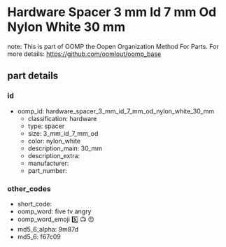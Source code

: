 # Hardware Spacer 3 mm Id 7 mm Od Nylon White 30 mm  

note: This is part of OOMP the Oopen Organization Method For Parts. For more details: https://github.com/oomlout/oomp_base

##  part details





### id
* oomp_id: hardware_spacer_3_mm_id_7_mm_od_nylon_white_30_mm
  * classification: hardware
  * type: spacer
  * size: 3_mm_id_7_mm_od
  * color: nylon_white
  * description_main: 30_mm
  * description_extra: 
  * manufacturer: 
  * part_number: 

### other_codes
* short_code: 
* oomp_word: five tv angry
* oomp_word_emoji :five: :tv: :angry:
* md5_6_alpha: 9m87d
* md5_6: f67c09